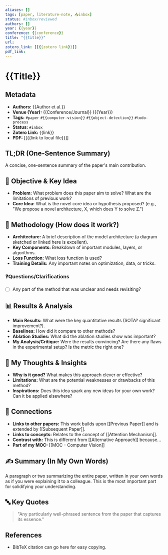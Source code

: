 ```yaml
---
aliases: []
tags: [paper, literature-note, 📥inbox]
status: #inbox/reviewed
authors: []
year: {{year}}
conference: {{conference}}
title: "{{title}}"
url: 
zotero_link: [[{{zotero link}}]]
pdf_link: 
---
```


# {{Title}}

## Metadata
* **Authors:** {{Author et al.}}
* **Venue (Year):** {{Conference/Journal}} ({{Year}})
* **Tags:** `#paper` `#{{computer-vision}}` `#{{object-detection}}` `#todo-process` <!-- Add relevant tags for topic, method, etc. -->
* **Status:** `#inbox` <!-- #inbox #reviewed #processed -->
* **Zotero Link:** {{link}} <!-- If you use a reference manager -->
* **PDF:** [[{{link to local file}}]]

## TL;DR (One-Sentence Summary)
A concise, one-sentence summary of the paper's main contribution.

## 🎯 Objective & Key Idea
*   **Problem:** What problem does this paper aim to solve? What are the limitations of previous work?
*   **Core Idea:** What is the novel core idea or hypothesis proposed? (e.g., "We propose a novel architecture, X, which does Y to solve Z.")

## 🔧 Methodology (How does it work?)
*   **Architecture:** A brief description of the model architecture (a diagram sketched or linked here is excellent).
*   **Key Components:** Breakdown of important modules, layers, or algorithms.
*   **Loss Function:** What loss function is used?
*   **Training Details:** Any important notes on optimization, data, or tricks.

### ❓Questions/Clarifications
*   [ ] Any part of the method that was unclear and needs revisiting?

## 📊 Results & Analysis
*   **Main Results:** What were the key quantitative results (SOTA? significant improvement?).
*   **Baselines:** How did it compare to other methods?
*   **Ablation Studies:** What did the ablation studies show was important?
*   **My Analysis/Critique:** Were the results convincing? Are there any flaws in the experimental setup? Is the metric the right one?

## 💭 My Thoughts & Insights
*   **Why is it good?** What makes this approach clever or effective?
*   **Limitations:** What are the potential weaknesses or drawbacks of this method?
*   **Inspirations:** Does this idea spark any new ideas for your own work? Can it be applied elsewhere?

## 📎 Connections
*   **Links to other papers:** This work builds upon [[Previous Paper]] and is extended by [[Subsequent Paper]].
*   **Links to concepts:** Relates to the concept of [[Attention Mechanism]].
*   **Contrast with:** This is different from [[Alternative Approach]] because...
*   **Part of my MOC:** [[MOC - Computer Vision]]

## ✍️ Summary (In My Own Words)
A paragraph or two summarizing the entire paper, written in your own words as if you were explaining it to a colleague. This is the most important part for solidifying your understanding.

## 🔤 Key Quotes
> "Any particularly well-phrased sentence from the paper that captures its essence."

## References
*   BibTeX citation can go here for easy copying.